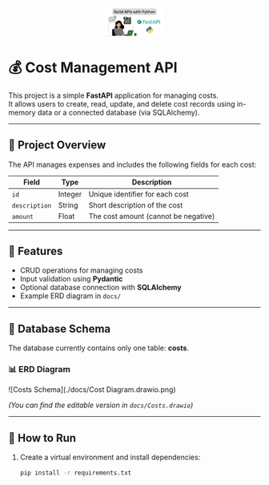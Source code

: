 <p align="center">
  <img src="./docs/fastapi.png" alt="FastAPI Logo" width="120"/>
</p>


# 💰 Cost Management API

This project is a simple **FastAPI** application for managing costs.  
It allows users to create, read, update, and delete cost records using in-memory data or a connected database (via SQLAlchemy).

---

## 📘 Project Overview

The API manages expenses and includes the following fields for each cost:

| Field | Type | Description |
|--------|------|-------------|
| `id` | Integer | Unique identifier for each cost |
| `description` | String | Short description of the cost |
| `amount` | Float | The cost amount (cannot be negative) |

---

## 🧩 Features

- CRUD operations for managing costs  
- Input validation using **Pydantic**  
- Optional database connection with **SQLAlchemy**  
- Example ERD diagram in `docs/`

---

## 🧱 Database Schema

The database currently contains only one table: **costs**.

### 📊 ERD Diagram

![Costs Schema](./docs/Cost Diagram.drawio.png)

*(You can find the editable version in `docs/Costs.drawio`)*

---

## 🚀 How to Run

1. Create a virtual environment and install dependencies:
   ```bash
   pip install -r requirements.txt

